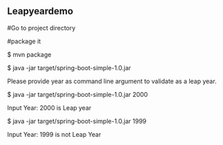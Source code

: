 ## Leapyeardemo 

#Go to project directory

#package it

$ mvn package


$ java -jar target/spring-boot-simple-1.0.jar

Please provide year as command line argument to validate as a leap year.


$ java -jar target/spring-boot-simple-1.0.jar 2000

Input Year: 2000 is Leap year


$ java -jar target/spring-boot-simple-1.0.jar 1999

Input Year: 1999 is not Leap Year
